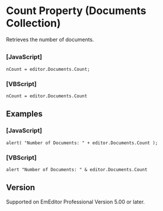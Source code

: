 # Count Property (Documents Collection)

Retrieves the number of documents.

## 

### \[JavaScript\]

```
nCount = editor.Documents.Count;
```

### \[VBScript\]

```
nCount = editor.Documents.Count
```

## Examples

### \[JavaScript\]

```
alert( "Number of Documents: " + editor.Documents.Count );
```

### \[VBScript\]

```
alert "Number of Documents: " & editor.Documents.Count
```

## Version

Supported on EmEditor Professional Version 5.00 or later.

